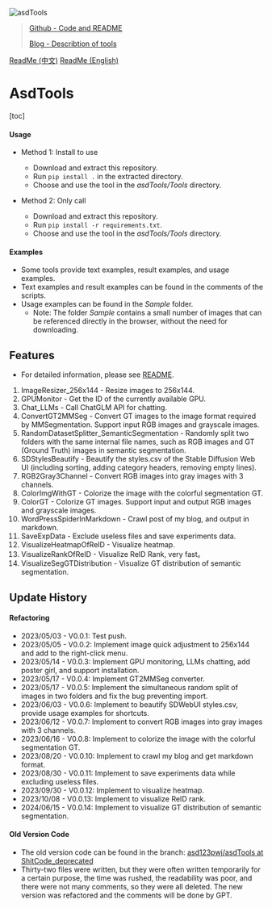 ![asdTools](https://s2.loli.net/2023/05/14/gyRvM4WHp6hEuxa.png "asdTools")

> [Github - Code and README](https://github.com/asd123pwj/asdTools)
>
> [Blog - Describtion of tools](https://mwhls.top/project/asdtools)

[ReadMe (中文)](README.md)
[ReadMe (English)](README_EN.md)

# AsdTools

[toc]

#### Usage

- Method 1: Install to use

  - Download and extract this repository.
  - Run `pip install .` in the extracted directory.
  - Choose and use the tool in the *asdTools/Tools* directory.
- Method 2: Only call

  - Download and extract this repository.
  - Run `pip install -r requirements.txt`.
  - Choose and use the tool in the *asdTools/Tools* directory.

#### Examples

- Some tools provide text examples, result examples, and usage examples.
- Text examples and result examples can be found in the comments of the scripts.
- Usage examples can be found in the *Sample* folder.
  - Note: The folder *Sample* contains a small number of images that can be referenced directly in the browser, without the need for downloading.

## Features

- For detailed information, please see [README](asdTools/Tools/README.md).

1. ImageResizer_256x144 - Resize images to 256x144.
2. GPUMonitor - Get the ID of the currently available GPU.
3. Chat_LLMs - Call ChatGLM API for chatting.
4. ConvertGT2MMSeg - Convert GT images to the image format required by MMSegmentation. Support input RGB images and grayscale images.
5. RandomDatasetSplitter_SemanticSegmentation - Randomly split two folders with the same internal file names, such as RGB images and GT (Ground Truth) images in semantic segmentation.
6. SDStylesBeautify - Beautify the styles.csv of the Stable Diffusion Web UI (including sorting, adding category headers, removing empty lines).
7. RGB2Gray3Channel - Convert RGB images into gray images with 3 channels.
8. ColorImgWithGT - Colorize the image with the colorful segmentation GT.
9. ColorGT - Colorize GT images. Support input and output RGB images and grayscale images.
10. WordPressSpiderInMarkdown - Crawl post of my blog, and output in markdown.
11. SaveExpData - Exclude useless files and save experiments data.
12. VisualizeHeatmapOfReID - Visualize heatmap.
13. VisualizeRankOfReID - Visualize ReID Rank, very fast。
14. VisualizeSegGTDistribution - Visualize GT distribution of semantic segmentation.

## Update History

#### Refactoring

- 2023/05/03 - V0.0.1: Test push.
- 2023/05/05 - V0.0.2: Implement image quick adjustment to 256x144 and add to the right-click menu.
- 2023/05/14 - V0.0.3: Implement GPU monitoring, LLMs chatting, add poster girl, and support installation.
- 2023/05/17 - V0.0.4: Implement GT2MMSeg converter.
- 2023/05/17 - V0.0.5: Implement the simultaneous random split of images in two folders and fix the bug preventing import.
- 2023/06/03 - V0.0.6: Implement to beautify SDWebUI styles.csv, provide usage examples for shortcuts.
- 2023/06/12 - V0.0.7: Implement to convert RGB images into gray images with 3 channels.
- 2023/06/16 - V0.0.8: Implement to colorize the image with the colorful segmentation GT.
- 2023/08/20 - V0.0.10: Implement to crawl my blog and get markdown format.
- 2023/08/30 - V0.0.11: Implement to save experiments data while excluding useless files.
- 2023/09/30 - V0.0.12: Implement to visualize heatmap.
- 2023/10/08 - V0.0.13: Implement to visualize ReID rank.
- 2024/06/15 - V0.0.14: Implement to visualize GT distribution of semantic segmentation.

#### Old Version Code

- The old version code can be found in the branch: [asd123pwj/asdTools at ShitCode_deprecated](https://github.com/asd123pwj/asdTools/tree/ShitCode_deprecated)
- Thirty-two files were written, but they were often written temporarily for a certain purpose, the time was rushed, the readability was poor, and there were not many comments, so they were all deleted. The new version was refactored and the comments will be done by GPT.
